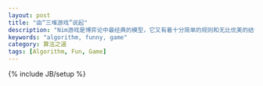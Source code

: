 ```yaml
---
layout: post
title: "由“三堆游戏”说起"
description: "Nim游戏是博弈论中最经典的模型，它又有着十分简单的规则和无比优美的结论."
keywords: "algorithm, funny, game"
category: 算法之道
tags: [Algorithm, Fun, Game]
---
```

{% include JB/setup %}

